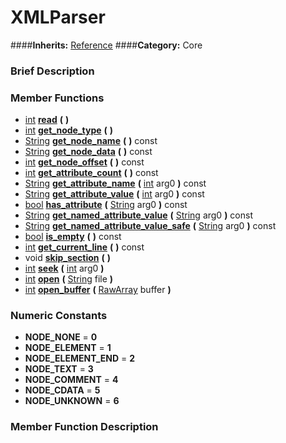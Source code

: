 #  XMLParser  
####**Inherits:** [Reference](class_reference)
####**Category:** Core

###  Brief Description  


###  Member Functions 
  * [int](class_int)  **[read](#read)**  **(** **)**
  * [int](class_int)  **[get&#95;node&#95;type](#get_node_type)**  **(** **)**
  * [String](class_string)  **[get&#95;node&#95;name](#get_node_name)**  **(** **)** const
  * [String](class_string)  **[get&#95;node&#95;data](#get_node_data)**  **(** **)** const
  * [int](class_int)  **[get&#95;node&#95;offset](#get_node_offset)**  **(** **)** const
  * [int](class_int)  **[get&#95;attribute&#95;count](#get_attribute_count)**  **(** **)** const
  * [String](class_string)  **[get&#95;attribute&#95;name](#get_attribute_name)**  **(** [int](class_int) arg0  **)** const
  * [String](class_string)  **[get&#95;attribute&#95;value](#get_attribute_value)**  **(** [int](class_int) arg0  **)** const
  * [bool](class_bool)  **[has&#95;attribute](#has_attribute)**  **(** [String](class_string) arg0  **)** const
  * [String](class_string)  **[get&#95;named&#95;attribute&#95;value](#get_named_attribute_value)**  **(** [String](class_string) arg0  **)** const
  * [String](class_string)  **[get&#95;named&#95;attribute&#95;value&#95;safe](#get_named_attribute_value_safe)**  **(** [String](class_string) arg0  **)** const
  * [bool](class_bool)  **[is&#95;empty](#is_empty)**  **(** **)** const
  * [int](class_int)  **[get&#95;current&#95;line](#get_current_line)**  **(** **)** const
  * void  **[skip&#95;section](#skip_section)**  **(** **)**
  * [int](class_int)  **[seek](#seek)**  **(** [int](class_int) arg0  **)**
  * [int](class_int)  **[open](#open)**  **(** [String](class_string) file  **)**
  * [int](class_int)  **[open&#95;buffer](#open_buffer)**  **(** [RawArray](class_rawarray) buffer  **)**

###  Numeric Constants  
  * **NODE_NONE** = **0**
  * **NODE_ELEMENT** = **1**
  * **NODE_ELEMENT_END** = **2**
  * **NODE_TEXT** = **3**
  * **NODE_COMMENT** = **4**
  * **NODE_CDATA** = **5**
  * **NODE_UNKNOWN** = **6**

###  Member Function Description  

